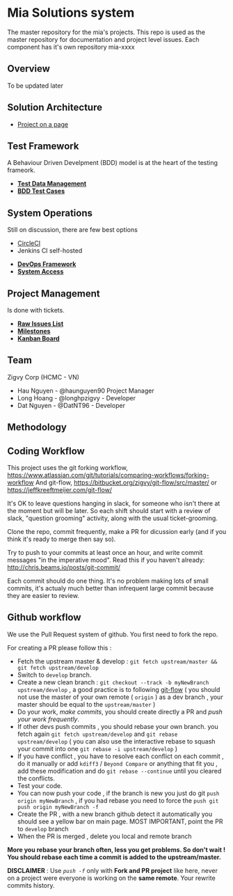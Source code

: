 # Mia Solutions system

The master repository for the mia's projects.  This repo is used as the master repository for documentation and project level issues. Each component has it's own repository mia-xxxx 

## Overview

To be updated later

## Solution Architecture

 - [Project on a page](/docs/project-on-a-page.pdf)

## Test Framework

A Behaviour Driven Develpment (BDD) model is at the heart of the testing frameork.

* **[Test Data Management](/docs/testing/TestDataManagement.md)**
* **[BDD Test Cases](/docs/testing/BDDTestCases.md)**

## System Operations

Still on discussion, there are few best options
  - [CircleCI](https://circleci.com/)
  - Jenkins CI self-hosted

* **[DevOps Framework](/docs/operations/DevOpsFramework.md)**
* **[System Access](/docs/operations/SystemAccess.md)**

## Project Management

Is done with tickets.

* **[Raw Issues List](https://github.com/miaconsults/mia/issues)**
* **[Milestones](https://github.com/miaconsults/mia/milestones)**
* **[Kanban Board](https://github.com/orgs/miaconsults/projects)**

## Team
Zigvy Corp (HCMC - VN)

- Hau Nguyen - @haunguyen90 Project Manager
- Long Hoang - @longhpzigvy - Developer
- Dat Nguyen - @DatNT96 - Developer

## Methodology

## Coding Workflow

This project uses the git forking workflow, https://www.atlassian.com/git/tutorials/comparing-workflows/forking-workflow
And git-flow, https://bitbucket.org/zigvy/git-flow/src/master/ or https://jeffkreeftmeijer.com/git-flow/

It's OK to leave questions hanging in slack, for someone who isn't there at the moment but will be later. So each shift should start with a review of slack, "question grooming" activity, along with the usual ticket-grooming.

Clone the repo, commit frequently, make a PR for dicussion early (and if you think it's ready to merge then say so).

Try to push to your commits at least once an hour, and write commit messages "in the imperative mood". Read this if you haven't already: http://chris.beams.io/posts/git-commit/

Each commit should do one thing. It's no problem making lots of small commits, it's actualy much better than infrequent large commit because they are easier to review.

## Github workflow

We use the Pull Request system of github.
You first need to fork the repo.

For creating a PR please follow this :

* Fetch the upstream master & develop : `git fetch upstream/master && git fetch upstream/develop`
* Switch to `develop` branch.
* Create a new clean branch : `git checkout --track -b myNewBranch upstream/develop` , a good practice is to following [git-flow](https://jeffkreeftmeijer.com/git-flow/) (  you should not use the master of your own remote ( `origin` ) as a dev branch , your master should be equal to the `upstream/master` )
* Do your work, *make commits*, you should create directly a PR and *push your work frequently*.
* If other devs push commits , you should rebase your own branch. you fetch again `git fetch upstream/develop` and `git rebase upstream/develop` ( you can also use the interactive rebase to squash your commit into one `git rebase -i upstream/develop` )
* If you have conflict , you have to resolve each conflict on each commit , do it manually or add `kdiff3` / `Beyond Compare` or anything that fit you , add these modification and do `git rebase --continue` until you cleared the conflicts.
* Test your code.
* You can now push your code , if the branch is new you just do git `push origin myNewBranch` , if you had rebase you need to force the `push git push origin myNewBranch -f`
* Create the PR , with a new branch github detect it automatically you should see a yellow bar on main page. MOST IMPORTANT, point the PR to `develop` branch
* When the PR is merged , delete you local and remote branch

**More you rebase your branch often, less you get problems. So don't wait ! You should rebase each time a commit is added to the upstream/master.**

**DISCLAIMER** : Use *`push -f`* only with **Fork and PR project** like here, never on a project were everyone is working on the **same remote**. Your rewrite commits history.

